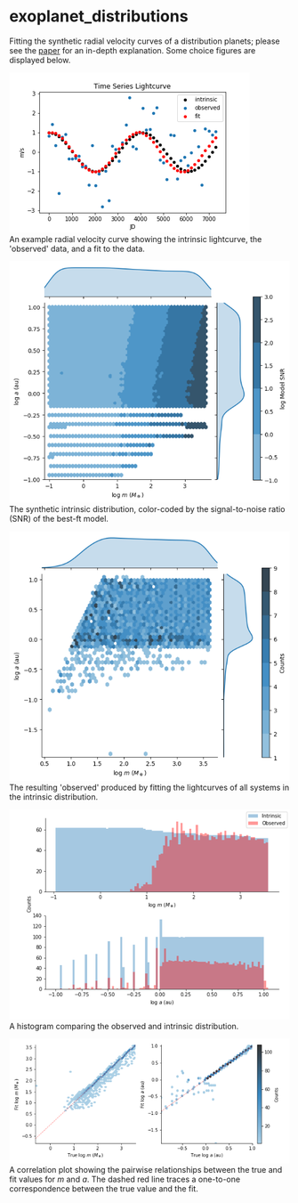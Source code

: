 # exoplanet_distributions
Fitting the synthetic radial velocity curves of a distribution planets; please see the [paper](misc/exo_project_paper.pdf) for an in-depth explanation. Some choice figures are displayed below.


![alt text](figures/fit_SNR=1.png)  
An example radial velocity curve showing the intrinsic lightcurve, the 'observed' data, and a fit to the data.

![alt text](figures/planets3_intrinsic.png)  
The synthetic intrinsic distribution, color-coded by the signal-to-noise ratio (SNR) of the best-ft model.

![alt text](figures/planets3_observed.png)  
The resulting 'observed' produced by fitting the lightcurves of all systems in the intrinsic distribution.

![alt text](figures/planets3_comparison.png)  
A histogram comparing the observed and intrinsic distribution.

![alt text](figures/planets3_correlations.png)  
A correlation plot showing the pairwise relationships between the true and fit values for $m$ and $a$. The dashed red line traces a one-to-one correspondence between the true value and the fit.
